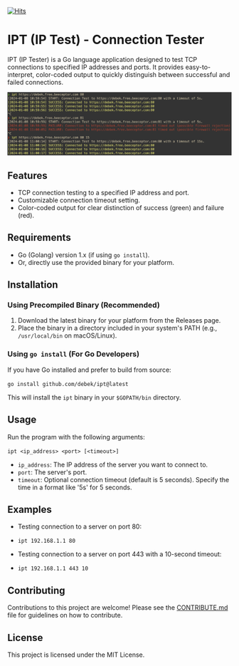 [![Hits](https://hits.seeyoufarm.com/api/count/incr/badge.svg?url=https%3A%2F%2Fgithub.com%2Fdebek%2Fipt&count_bg=%2379C83D&title_bg=%23555555&icon=&icon_color=%23E7E7E7&title=hits&edge_flat=false)](https://hits.seeyoufarm.com)
# IPT (IP Test) - Connection Tester

IPT (IP Tester) is a Go language application designed to test TCP connections to specified IP addresses and ports. It provides easy-to-interpret, color-coded output to quickly distinguish between successful and failed connections.

![ipt cli tool](images/ipt.png)

## Features

- TCP connection testing to a specified IP address and port.
- Customizable connection timeout setting.
- Color-coded output for clear distinction of success (green) and failure (red).

## Requirements

- Go (Golang) version 1.x (if using `go install`).
- Or, directly use the provided binary for your platform.

## Installation

### Using Precompiled Binary (Recommended)

1.  Download the latest binary for your platform from the Releases page.
2.  Place the binary in a directory included in your system's PATH (e.g., `/usr/local/bin` on macOS/Linux).

### Using `go install` (For Go Developers)

If you have Go installed and prefer to build from source:

`go install github.com/debek/ipt@latest`

This will install the `ipt` binary in your `$GOPATH/bin` directory.

## Usage

Run the program with the following arguments:

`ipt <ip_address> <port> [<timeout>]`

- `ip_address`: The IP address of the server you want to connect to.
- `port`: The server's port.
- `timeout`: Optional connection timeout (default is 5 seconds). Specify the time in a format like '5s' for 5 seconds.

## Examples

- Testing connection to a server on port 80:
- `ipt 192.168.1.1 80`

- Testing connection to a server on port 443 with a 10-second timeout:
- `ipt 192.168.1.1 443 10`

## Contributing

Contributions to this project are welcome! Please see the [CONTRIBUTE.md](https://github.com/debek/ipt/blob/main/CONTRIBUTE.md) file for guidelines on how to contribute.

## License

This project is licensed under the MIT License.
